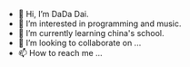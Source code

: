 - 👋 Hi, I’m DaDa Dai.
- 👀 I’m interested in programming and music.
- 🌱 I’m currently learning china's school.
- 💞️ I’m looking to collaborate on ...
- 📫 How to reach me ...

<!---
dai888-web/dai888-web is a ✨ special ✨ repository because its `README.md` (this file) appears on your GitHub profile.
You can click the Preview link to take a look at your changes.
--->
